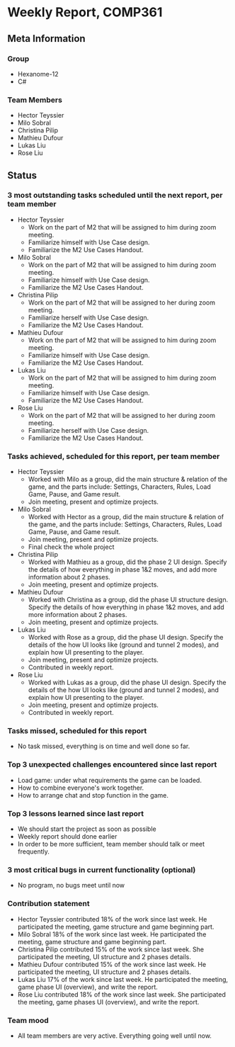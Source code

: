 # Weekly Report, COMP361

## Meta Information

### Group

 * Hexanome-12
 * C#

### Team Members
 * Hector Teyssier
 * Milo Sobral
 * Christina Pilip
 * Mathieu Dufour
 * Lukas Liu
 * Rose Liu

## Status

### 3 most outstanding tasks scheduled until the next report, per team member

* Hector Teyssier
  * Work on the part of M2 that will be assigned to him during zoom meeting.
  * Familiarize himself with Use Case design.
  * Familiarize the M2 Use Cases Handout.
* Milo Sobral
  * Work on the part of M2 that will be assigned to him during zoom meeting.
  * Familiarize himself with Use Case design.
  * Familiarize the M2 Use Cases Handout.
* Christina Pilip
  * Work on the part of M2 that will be assigned to her during zoom meeting.
  * Familiarize herself with Use Case design.
  * Familiarize the M2 Use Cases Handout.
* Mathieu Dufour
  * Work on the part of M2 that will be assigned to him during zoom meeting.
  * Familiarize himself with Use Case design.
  * Familiarize the M2 Use Cases Handout.
* Lukas Liu
  * Work on the part of M2 that will be assigned to him during zoom meeting.
  * Familiarize himself with Use Case design.
  * Familiarize the M2 Use Cases Handout.
* Rose Liu
  * Work on the part of M2 that will be assigned to her during zoom meeting.
  * Familiarize herself with Use Case design.
  * Familiarize the M2 Use Cases Handout.

### Tasks achieved, scheduled for this report, per team member

* Hector Teyssier
  * Worked with Milo as a group, did the main structure & relation of the game, and the parts include: Settings, Characters, Rules, Load Game, Pause, and Game result.
  * Join meeting, present and optimize projects.
* Milo Sobral
  * Worked with Hector as a group, did the main structure & relation of the game, and the parts include: Settings, Characters, Rules, Load Game, Pause, and Game result.
  * Join meeting, present and optimize projects.
  * Final check the whole project
* Christina Pilip
  * Worked with Mathieu as a group, did the phase 2 UI design. Specify the details of how everything in phase 1&2 moves, and add more information about 2 phases.
  * Join meeting, present and optimize projects.
* Mathieu Dufour
  * Worked with Christina as a group, did the phase UI structure design. Specify the details of how everything in phase 1&2 moves, and add more information about 2 phases.
  * Join meeting, present and optimize projects.
* Lukas Liu
  * Worked with Rose as a group, did the phase UI design. Specify the details of the how UI looks like (ground and tunnel 2 modes), and explain how UI presenting to the player.
  * Join meeting, present and optimize projects.
  * Contributed in weekly report.
* Rose Liu
  * Worked with Lukas as a group, did the phase UI design. Specify the details of the how UI looks like (ground and tunnel 2 modes), and explain how UI presenting to the player.
  * Join meeting, present and optimize projects.
  * Contributed in weekly report.

### Tasks missed, scheduled for this report
 * No task missed, everything is on time and well done so far.

### Top 3 unexpected challenges encountered since last report
 * Load game: under what requirements the game can be loaded.
 * How to combine everyone's work together.
 * How to arrange chat and stop function in the game.

### Top 3 lessons learned since last report
 * We should start the project as soon as possible
 * Weekly report should done earlier
 * In order to be more sufficient, team member should talk or meet frequently.

### 3 most critical bugs in current functionality (optional)

 * No program, no bugs meet until now

### Contribution statement

 * Hector Teyssier contributed 18% of the work since last week. He participated the meeting, game structure and game beginning part.
 * Milo Sobral 18% of the work since last week. He participated the meeting, game structure and game beginning part.
 * Christina Pilip contributed 15% of the work since last week. She participated the meeting, UI structure and 2 phases details.
 * Mathieu Dufour contributed 15% of the work since last week. He participated the meeting, UI structure and 2 phases details.
 * Lukas Liu 17% of the work since last week. He participated the meeting, game phase UI (overview), and write the report.
 * Rose Liu contributed 18% of the work since last week. She participated the meeting, game phases UI (overview), and write the report.

### Team mood

 * All team members are very active. Everything going well until now.

